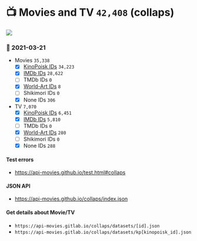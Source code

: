 # :tv: Movies and TV `42,408` (collaps)

<a href="https://API-Movies.github.io"><img src="https://API-Movies.github.io/banner.png?cache"></a>

### :date: 2021-03-21
- Movies `35,338`
  - [x] <a href="https://API-Movies.github.io/collaps/movie_kinopoisk_ids.json">KinoPoisk IDs</a> `34,223`
  - [x] <a href="https://API-Movies.github.io/collaps/movie_imdb_ids.json">IMDb IDs</a> `28,622`
  - [ ] TMDb IDs `0`
  - [x] <a href="https://API-Movies.github.io/collaps/movie_world_art_ids.json">World-Art IDs</a> `8`
  - [ ] Shikimori IDs `0`
  - [x] None IDs `306`
- TV `7,070`
  - [x] <a href="https://API-Movies.github.io/collaps/tv_kinopoisk_ids.json">KinoPoisk IDs</a> `6,451`
  - [x] <a href="https://API-Movies.github.io/collaps/tv_imdb_ids.json">IMDb IDs</a> `5,810`
  - [ ] TMDb IDs `0`
  - [x] <a href="https://API-Movies.github.io/collaps/tv_world_art_ids.json">World-Art IDs</a> `280`
  - [ ] Shikimori IDs `0`
  - [x] None IDs `288`
#### Test errors
- <a href='https://api-movies.github.io/test.html#collaps'>https://api-movies.github.io/test.html#collaps</a>
#### JSON API
- <a href='https://api-movies.github.io/collaps/index.json'>https://api-movies.github.io/collaps/index.json</a>
#### Get details about Movie/TV
- `https://api-movies.gitlab.io/collaps/datasets/[id].json`
- `https://api-movies.gitlab.io/collaps/datasets/kp[kinopoisk_id].json`
